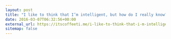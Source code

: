 ```yaml
---
layout: post
title: "I like to think that I’m intelligent, but how do I really know?"
date: 2016-03-07T06:32:56+00:00
external_url: https://itscoffeeti.me/i-like-to-think-that-i-m-intelligent-but-how-do-i-really-know-b3e353957274#.5tra40egv
sitemap: false
---
```

